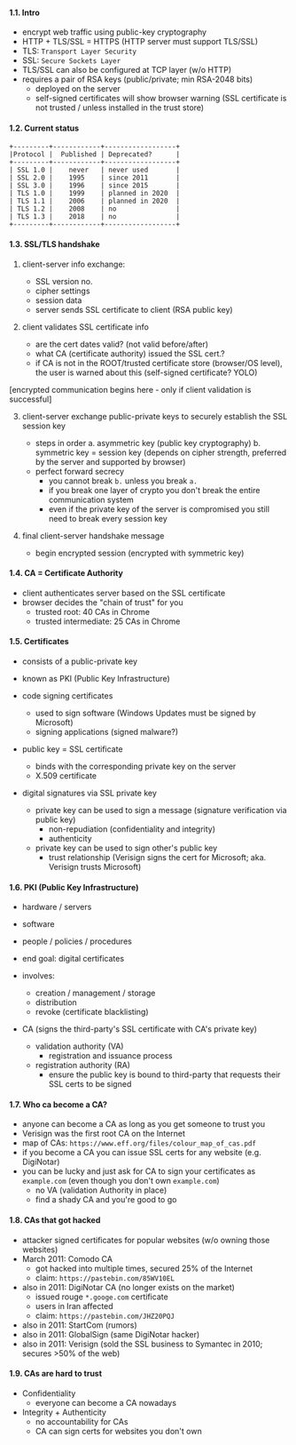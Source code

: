 #### 1.1. Intro

- encrypt web traffic using public-key cryptography
- HTTP + TLS/SSL = HTTPS (HTTP server must support TLS/SSL)
- TLS: `Transport Layer Security`
- SSL: `Secure Sockets Layer`
- TLS/SSL can also be configured at TCP layer (w/o HTTP)
- requires a pair of RSA keys (public/private; min RSA-2048 bits)
  - deployed on the server
  - self-signed certificates will show browser warning (SSL certificate is not trusted / unless installed in the trust store)

#### 1.2. Current status

```
+---------+------------+------------------+
|Protocol |  Published | Deprecated?      |
+---------+------------+------------------+
| SSL 1.0 |    never   | never used       |
| SSL 2.0 |    1995    | since 2011       |
| SSL 3.0 |    1996    | since 2015       |
| TLS 1.0 |    1999    | planned in 2020  |
| TLS 1.1 |    2006    | planned in 2020  |
| TLS 1.2 |    2008    | no               |
| TLS 1.3 |    2018    | no               |
+---------+------------+------------------+
```

#### 1.3. SSL/TLS handshake

1. client-server info exchange:
   - SSL version no.
   - cipher settings
   - session data
   - server sends SSL certificate to client (RSA public key)

2. client validates SSL certificate info
   - are the cert dates valid? (not valid before/after)
   - what CA (certificate authority) issued the SSL cert.?
   - if CA is not in the ROOT/trusted certificate store (browser/OS level),
     the user is warned about this (self-signed certificate? YOLO)

[encrypted communication begins here - only if client validation is successful]

3. client-server exchange public-private keys to securely establish the SSL session key
   - steps in order 
     a. asymmetric key (public key cryptography)
     b. symmetric key = session key (depends on cipher strength, preferred by the server and supported by browser)
   - perfect forward secrecy
     - you cannot break `b.` unless you break `a.`
     - if you break one layer of crypto you don't break the entire communication system
     - even if the private key of the server is compromised you still need to break every session key

4. final client-server handshake message
   - begin encrypted session (encrypted with symmetric key)


#### 1.4. CA = Certificate Authority

- client authenticates server based on the SSL certificate
- browser decides the "chain of trust" for you
  - trusted root: 40 CAs in Chrome
  - trusted intermediate: 25 CAs in Chrome


#### 1.5. Certificates

- consists of a public-private key

- known as PKI (Public Key Infrastructure)

- code signing certificates
  - used to sign software (Windows Updates must be signed by Microsoft)
  - signing applications (signed malware?)

- public key = SSL certificate
  - binds with the corresponding private key on the server
  - X.509 certificate

- digital signatures via SSL private key
  - private key can be used to sign a message (signature verification via public key)
    - non-repudiation (confidentiality and integrity)
    - authenticity
  - private key can be used to sign other's public key
    - trust relationship (Verisign signs the cert for Microsoft; aka. Verisign trusts Microsoft)

 
#### 1.6. PKI (Public Key Infrastructure)

- hardware / servers
- software
- people / policies / procedures
- end goal: digital certificates
- involves:
  - creation / management / storage
  - distribution
  - revoke (certificate blacklisting)

- CA (signs the third-party's SSL certificate with CA's private key)
  - validation authority (VA)
    - registration and issuance process
  - registration authority (RA)
    - ensure the public key is bound to third-party that requests their SSL certs to be signed


#### 1.7. Who ca become a CA?

- anyone can become a CA as long as you get someone to trust you
- Verisign was the first root CA on the Internet
- map of CAs: `https://www.eff.org/files/colour_map_of_cas.pdf`
- if you become a CA you can issue SSL certs for any website (e.g. DigiNotar)
- you can be lucky and just ask for CA to sign your certificates as `example.com` (even though you don't own `example.com`)
  - no VA (validation Authority in place)
  - find a shady CA and you're good to go


#### 1.8. CAs that got hacked

- attacker signed certificates for popular websites (w/o owning those websites)
- March 2011: Comodo CA 
  - got hacked into multiple times, secured 25% of the Internet
  - claim: `https://pastebin.com/85WV10EL`
- also in 2011: DigiNotar CA (no longer exists on the market)
  - issued rouge `*.googe.com` certificate
  - users in Iran affected
  - claim: `https://pastebin.com/JHZ20PQJ`
- also in 2011: StartCom (rumors)
- also in 2011: GlobalSign (same DigiNotar hacker)
- also in 2011: Verisign (sold the SSL business to Symantec in 2010; secures >50% of the web)


#### 1.9. CAs are hard to trust

- Confidentiality
  - everyone can become a CA nowadays
- Integrity + Authenticity
  - no accountability for CAs
  - CA can sign certs for websites you don't own
